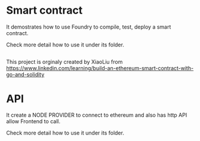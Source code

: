 # Smart contract

It demostrates how to use Foundry to compile, test, deploy a smart contract.

Check more detail how to use it under its folder.

## 
This project is orginaly created by XiaoLiu from https://www.linkedin.com/learning/build-an-ethereum-smart-contract-with-go-and-solidity


# API

It create a NODE PROVIDER to connect to ethereum and also has http API allow Frontend to call.

Check more detail how to use it under its folder.


